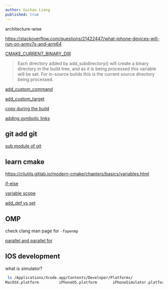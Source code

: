 ```yaml
---
author: Guihao Liang
published: true
---
```


architecture-wise

https://stackoverflow.com/questions/21422447/what-iphone-devices-will-run-on-armv7s-and-arm64


[CMAKE_CURRENT_BINARY_DIR](https://cmake.org/cmake/help/latest/variable/CMAKE_CURRENT_BINARY_DIR.html)

> Each directory added by add_subdirectory() will create a binary directory in the build tree, and as it is being processed this variable will be set. For in-source builds this is the current source directory being processed.

[add_custom_command](https://cmake.org/cmake/help/latest/command/add_custom_command.html#build-events)

[add_custom_target](https://cmake.org/cmake/help/v3.0/command/add_custom_target.html)

[copy during the build](http://qrikko.blogspot.com/2016/05/cmake-and-how-to-copy-resources-during.html)

[adding symbolic links](https://stackoverflow.com/questions/35765106/symbolic-links-cmake)


## git add git

[sub module of git](https://stackoverflow.com/questions/47008290/how-to-make-outer-repository-and-embedded-repository-work-as-common-standalone-r)

## learn cmake

https://cliutils.gitlab.io/modern-cmake/chapters/basics/variables.html


[if-else](https://cmake.org/cmake/help/v3.0/command/if.html)

[variable scope](https://stackoverflow.com/questions/6891447/cmake-variable-scope-add-subdirectory/6891527)

[add_def vs set](https://cmake.org/cmake/help/v3.0/command/add_definitions.html)


## OMP

check clang man page for `-fopenmp`

[parallel and parallel for](https://stackoverflow.com/questions/1448318/omp-parallel-vs-omp-parallel-for)


## IOS development

what is simulator?

```bash
 ls /Applications/Xcode.app/Contents/Developer/Platforms/
MacOSX.platform         iPhoneOS.platform       iPhoneSimulator.platform
```